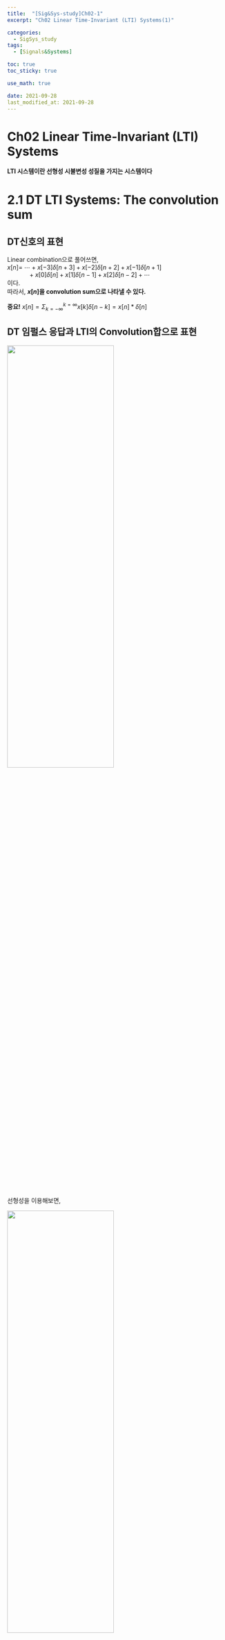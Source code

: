 ```yaml
---
title:  "[Sig&Sys-study]Ch02-1"
excerpt: "Ch02 Linear Time-Invariant (LTI) Systems(1)"

categories:
  - SigSys_study
tags:
  - [Signals&Systems]

toc: true
toc_sticky: true

use_math: true

date: 2021-09-28
last_modified_at: 2021-09-28
---
```


# Ch02 Linear Time-Invariant (LTI) Systems  
**LTI 시스템이란 선형성 시불변성 성질을 가지는 시스템이다**  
# 2.1 DT LTI Systems: The convolution sum  
## DT신호의 표현  
Linear combination으로 풀어쓰면,  
$x[n]=$
$\cdots +x[-3]\delta[n+3]+x[-2]\delta[n+2]+x[-1]\delta[n+1]$  
$\quad\qquad +x[0]\delta[n]+x[1]\delta[n-1]+x[2]\delta[n-2]+\cdots$  
이다.  
따라서, **$x[n]$을 convolution sum으로 나타낼 수 있다.**  

**중요!**  $x[n]=\Sigma_{k=-\infty}^{k=\infty}x[k]\delta[n-k]=x[n]*\delta[n]$  
  
## DT 임펄스 응답과 LTI의 Convolution합으로 표현  
<p align=""><img src="https://user-images.githubusercontent.com/77342519/135128054-c0a3a952-d857-4af1-a1d3-0b84d3169756.png" width="70%" height="50%"></p>  

선형성을 이용해보면,  
<p align=""><img src="https://user-images.githubusercontent.com/77342519/135128345-d985a704-aafd-4222-9138-c1f6a220cb03.png" width="70%" height="50%"></p>  

$\qquad\qquad\qquad\qquad\qquad\qquad\Downarrow$  
<p align=""><img src="https://user-images.githubusercontent.com/77342519/135128833-2315b0c5-4a12-4056-8bd6-2f8efc621b0d.png" width="70%" height="50%"></p>  

**예제**  
<p align=""><img src="https://user-images.githubusercontent.com/77342519/135129911-5a30397e-5a59-4906-80db-ca77332e0336.png" width="70%" height="50%"></p>  

---

# 2.2 CT LTI Systems: The convolution Integral  
전반적인 내용은 2.1과 유사하다.
## CT신호의 표현  
<p align=""><img src="https://user-images.githubusercontent.com/77342519/135132067-72635e66-a1f4-4706-b8ae-ba25cbbcc15a.png" width="70%" height="50%"></p>  

추가적으로 sampling property를 생각해보면,  
$x(t)=\int_{-\infty}^{\infty}x(\tau)\delta(t-\tau)d\tau$  
$\qquad =\int_{-\infty}^{\infty}x(t)\delta(t-\tau)d\tau$  
$\qquad =x(t)\int_{-\infty}^{\infty}\delta(t-\tau)d\tau$  
$\qquad =x(t)$  

## CT 임펄스 응답과 LTI의 Convolution Integral로 표현  
2.1 에서 했던 내용과 유사하다.
<p align=""><img src="https://user-images.githubusercontent.com/77342519/135133315-23e0ffa4-d406-45ca-b34b-39bc4d02e2d4.png" width="70%" height="50%"></p>  
<p align=""><img src="https://user-images.githubusercontent.com/77342519/135133752-ddc2399f-fd2d-4f36-80e5-67e2ed4cc02f.png" width="70%" height="50%"></p>  

**문제풀때 팁**  
$y(t)=x(t)*h(t)=\int _{-\infty}^{\infty}x(\tau)h(t-\tau)d\tau$  

$\quad$ or  

$y(t)=h(t)*x(t)=\int _{-\infty}^{\infty}h(\tau)x(t-\tau)d\tau$  

문제풀때 둘중에 계산이 쉬운것을 택하면 된다.  

---

# 2.3 Properties of LTI Systems  
**출력이 $x(t)$ 와 $h(t)$ 의 convolution으로 나타낼 수 있는건 LTI시스템 에서만 성립**  
## Commutative(교환), Distributive(분배), Associative(결합) Property  
**교환법칙**  
<p align=""><img src="https://user-images.githubusercontent.com/77342519/135301495-1a3c9bc1-fa03-4e94-934e-ced8d42ce6ce.png" width="70%" height="50%"></p>  

**분배법칙**  
<p align=""><img src="https://user-images.githubusercontent.com/77342519/135303879-7a2ebefc-ca12-4469-be92-b25d2ca26eb3.png" width="70%" height="50%"></p>  

**결합법칙**  
<p align=""><img src="https://user-images.githubusercontent.com/77342519/135304119-50b85f6c-a712-444f-bbb3-704bf1385892.png" width="70%" height="50%"></p>  

## (중요!) Specific Properties of LTI System  
LTI 시스템의 경우 지난 포스트에서 다루었던 시스템의 특성보다 구체적인 특성을 갖는다. 어떤특성이 있는지 알아보자.  

## LTI Systems with and without Memory(LTI에서의 메모리)  
**Memoryless의 조건(DT에서)**  
<p align=""><img src="https://user-images.githubusercontent.com/77342519/135452223-a6a27aef-781f-49d1-b532-6947d9b844bd.png" width="70%" height="50%"></p>  

위 조건을 만족하기 위해선,  
* $n\neq 0$일때, $h[n]=0$ 이어야 한다.  
* $\Rightarrow h[n]=K\delta[n]\;(K=h[0])$  

$\therefore y[n]=x[n]*h[n]=x[n]*K\delta[n]=Kx[n]$  

**CT에서 위 조건이 성립하는지 보자**  
$h(t)=K\delta(t)$  
$y(t)=x(t)*h(t)=\int_{-\infty}^{\infty}x(\tau)h(t-\tau)d\tau=\int_{-\infty}^{\infty}x(\tau)K\delta(t-\tau)d\tau$  

$\qquad\qquad\qquad\qquad K\int_{-\infty}^{\infty}x(\tau)\delta(t-\tau)d\tau = kx(t)*\delta(t)=Kx(t)$  
$\therefore y(t)=Kx(t)$  
  
**Therefore**  
LTI 시스템이 메모리가 없을조건은 아래와 같고, 나머지는 메모리가 있다.  
* $h[n]=K\delta[n]$  
* $h(t)=K\delta(t)$  

## Invertibility of LTI Systems(LTI에서의 가역성)  
undo가 가능해야 한다.  
<p align=""><img src="https://user-images.githubusercontent.com/77342519/135457247-b96a75a3-2447-45f6-9138-50b0ba3c6c72.png" width="50%" height="50%"></p>  

$(h_1(t)=h^{-1}(t))$  

$x(t) * (h(t)*h_1(t))=x(t)$  

$\therefore h(t)*h_1(t)=\delta(t)$  

DT도 마찬가지이다.  
$\therefore h[n]*h_1[n]=\delta[n]$  

## Causality for LTI Systems(LTI에서의 인과성)  
* $k>n$에 대해 $y[n]$는 $x[k]$에 의존하면 안된다.  
* <p align=""><img src="https://user-images.githubusercontent.com/77342519/135462057-86f70632-3e81-4488-8441-9babea1cc82f.png" width="50%" height="50%"></p>  

$\Rightarrow h[n-k]=0 (k>n)$  
$\therefore h[n]=0 (n<0)$  
$\Rightarrow$ Initial rest : 과거부터 그 시점의 입력이 다 0이었으면 출력도 0이된다.  
**CT일때도 조건이 같다.**
$h(t)=0 (t<0)$  
  
**LTI System이 Causal하면,**  
<p align=""><img src="https://user-images.githubusercontent.com/77342519/135463957-87370113-2fce-4310-acb3-8eab993615c8.png" width="50%" height="50%"></p>  
<p align=""><img src="https://user-images.githubusercontent.com/77342519/135464052-88320d26-a136-41bf-960b-2c1510e4d343.png" width="70%" height="50%"></p>  

## Stability for LTI Systems(LTI에서의 안정성)  
**BIBO**  
<p align=""><img src="https://user-images.githubusercontent.com/77342519/135465043-7d664d6d-452f-4e9c-9771-114ac46509a0.png" width="70%" height="50%"></p>  
<p align=""><img src="https://user-images.githubusercontent.com/77342519/135465204-2ce79b56-5b46-4673-a35d-5a4283cffa3c.png" width="70%" height="50%"></p>  

## Unit Step Response of LTI Systems(LTI에서의 유닛스탭 응답)  
아래는 임펄스응답과 유닛스텝 응답이다.
<p align=""><img src="https://user-images.githubusercontent.com/77342519/135465397-370d99d9-8526-438e-987f-272118ea8da1.png" width="40%" height="50%"></p>  

**DT**  
$s[n]=u[n]*h[n]=\sum_{k=-\infty}^{k=\infty}h[k]u[n-k] =\sum_{k=-\infty}^{k=n}h[k]$  
$\Rightarrow h[n]=s[n]-s[n-1]$  
**CT**  
$s(t)=\int_{-\infty}^{t}h(\tau)d\tau$  
$\Rightarrow h(t)=\frac{ds(t)}{dt}=s'(t)$  

---

**다음 포스트에 이어서**
